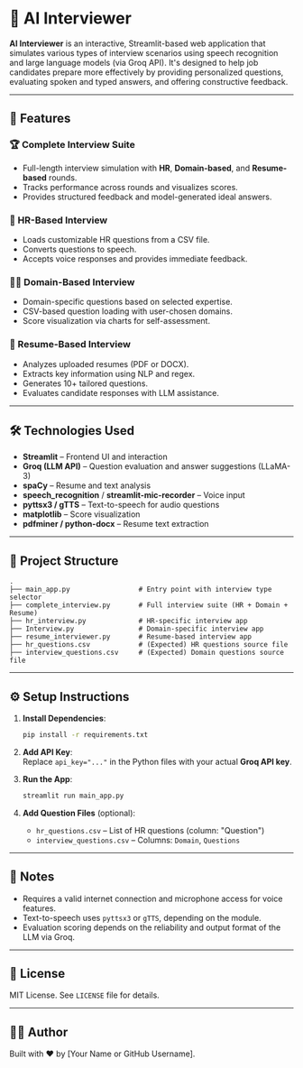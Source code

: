 # 🤖 AI Interviewer

**AI Interviewer** is an interactive, Streamlit-based web application that simulates various types of interview scenarios using speech recognition and large language models (via Groq API). It's designed to help job candidates prepare more effectively by providing personalized questions, evaluating spoken and typed answers, and offering constructive feedback.

---

## 🚀 Features

### 🏆 Complete Interview Suite
- Full-length interview simulation with **HR**, **Domain-based**, and **Resume-based** rounds.
- Tracks performance across rounds and visualizes scores.
- Provides structured feedback and model-generated ideal answers.

### 💼 HR-Based Interview
- Loads customizable HR questions from a CSV file.
- Converts questions to speech.
- Accepts voice responses and provides immediate feedback.

### 🧑‍💻 Domain-Based Interview
- Domain-specific questions based on selected expertise.
- CSV-based question loading with user-chosen domains.
- Score visualization via charts for self-assessment.

### 📄 Resume-Based Interview
- Analyzes uploaded resumes (PDF or DOCX).
- Extracts key information using NLP and regex.
- Generates 10+ tailored questions.
- Evaluates candidate responses with LLM assistance.

---

## 🛠️ Technologies Used

- **Streamlit** – Frontend UI and interaction
- **Groq (LLM API)** – Question evaluation and answer suggestions (LLaMA-3)
- **spaCy** – Resume and text analysis
- **speech_recognition** / **streamlit-mic-recorder** – Voice input
- **pyttsx3 / gTTS** – Text-to-speech for audio questions
- **matplotlib** – Score visualization
- **pdfminer / python-docx** – Resume text extraction

---

## 📁 Project Structure

```
.
├── main_app.py                 # Entry point with interview type selector
├── complete_interview.py       # Full interview suite (HR + Domain + Resume)
├── hr_interview.py             # HR-specific interview app
├── Interview.py                # Domain-specific interview app
├── resume_interviewer.py       # Resume-based interview app
├── hr_questions.csv            # (Expected) HR questions source file
├── interview_questions.csv     # (Expected) Domain questions source file
```

---

## ⚙️ Setup Instructions

1. **Install Dependencies**:
   ```bash
   pip install -r requirements.txt
   ```

2. **Add API Key**:  
   Replace `api_key="..."` in the Python files with your actual **Groq API key**.

3. **Run the App**:
   ```bash
   streamlit run main_app.py
   ```

4. **Add Question Files** (optional):
   - `hr_questions.csv` – List of HR questions (column: "Question")
   - `interview_questions.csv` – Columns: `Domain`, `Questions`

---

## 📌 Notes

- Requires a valid internet connection and microphone access for voice features.
- Text-to-speech uses `pyttsx3` or `gTTS`, depending on the module.
- Evaluation scoring depends on the reliability and output format of the LLM via Groq.

---

## 📄 License

MIT License. See `LICENSE` file for details.

---

## 👨‍💻 Author

Built with ❤️ by [Your Name or GitHub Username].
